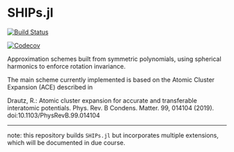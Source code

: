 # SHIPs.jl

[![Build Status](https://travis-ci.com/cortner/SHIPs.jl.svg?branch=master)](https://travis-ci.com/cortner/SHIPs.jl)

[![Codecov](https://codecov.io/gh/cortner/SHIPs.jl/branch/master/graph/badge.svg)](https://codecov.io/gh/cortner/SHIPs.jl)


Approximation schemes built from symmetric polynomials, using spherical harmonics to enforce rotation invariance.

The main scheme currently implemented is based on the Atomic Cluster Expansion (ACE) described in

   Drautz, R.: Atomic cluster expansion for accurate and transferable interatomic potentials. Phys. Rev. B Condens. Matter. 99, 014104 (2019). doi:10.1103/PhysRevB.99.014104


---

note: this repository builds `SHIPs.jl` but incorporates multiple extensions, which will be documented in due course.
